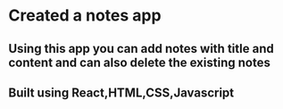 # Created a notes app 
## Using this app you can add notes with title and content and can also delete the existing notes
## Built using React,HTML,CSS,Javascript
